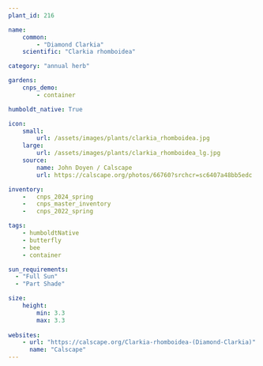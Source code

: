 ```yaml
---
plant_id: 216 

name: 
    common: 
        - "Diamond Clarkia"  
    scientific: "Clarkia rhomboidea"  

category: "annual herb"

gardens:
    cnps_demo:
        - container

humboldt_native: True

icon: 
    small: 
        url: /assets/images/plants/clarkia_rhomboidea.jpg 
    large: 
        url: /assets/images/plants/clarkia_rhomboidea_lg.jpg 
    source: 
        name: John Doyen / Calscape 
        url: https://calscape.org/photos/66760?srchcr=sc6407a48bb5edc 

inventory: 
    -   cnps_2024_spring
    -   cnps_master_inventory
    -   cnps_2022_spring

tags: 
    - humboldtNative
    - butterfly
    - bee
    - container

sun_requirements:
  - "Full Sun"
  - "Part Shade"

size:
    height: 
        min: 3.3
        max: 3.3
 
websites:
    - url: "https://calscape.org/Clarkia-rhomboidea-(Diamond-Clarkia)"
      name: "Calscape"
---
```

